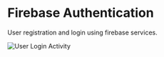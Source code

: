 # Firebase Authentication
User registration and login using firebase services.

![User Login Activity](https://raw.github.com/{kev5}/{Firebase_Authentication}/{master}/{https://github.com/kev5/Firebase_Authentication/blob/master/User%20Login.PNG})
